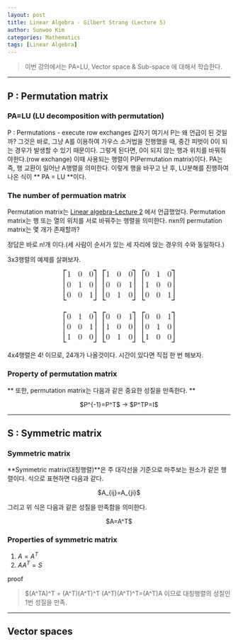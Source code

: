 ```yaml
---
layout: post
title: Linear Algebra - Gilbert Strang (Lecture 5)
author: Sunwoo Kim
categories: Mathematics
tags: [Linear Algebra]
---
```

>이번 강의에서는 PA=LU, Vector space & Sub-space
에 대해서 학습한다.

---
## P : Permutation matrix
### PA=LU (LU decomposition with permutation)
P : Permutations - execute row exchanges
갑자기 여기서 P는 왜 언급이 된 것일까? 그것은 바로,
그냥 A를 이용하여 가우스 소거법을 진행했을 때, 중간 피벗이
0이 되는 경우가 발생할 수 있기 때문이다.
그렇게 된다면, 0이 되지 않는 행과 위치를 바꿔줘야한다.(row exchange)
이때 사용되는 행렬이 P(Permutation matrix)이다.
PA는 즉, 행 교환이 일어난 A행렬을 의미한다. 이렇게 행을 바꾸고 난 후,
LU분해를 진행하여 나온 식이 ** PA = LU **이다.

### The number of permuation matrix
Permutation matrix는 [Linear algebra-Lecture 2](https://sunshower76.github.io/mathematics/2019/07/02/Linear-algebra-lecture2/)
에서 언급했었다.
Permutation matrix는 행 또는 열의 위치를 서로 바꿔주는 행렬을 의미한다.
nxn의 permutation matrix는 몇 개가 존재할까?

정답은 바로 n!개 이다.(세 사람이 순서가 있는 세 자리에 앉는 경우의 수와 동일하다.)

3x3행렬의 예제를 살펴보자.
<center><center><img src="/public/img/2019-07-04-linear algebra-lecture5/img1.gif" width="50%"></center></center>

4x4행렬은 4! 이므로, 24개가 나올것이다. 시간이 있다면 직접 한 번 해보자.

### Property of permutation matrix
** 또한, permutation matrix는 다음과 같은 중요한 성질을 만족한다. **
<center>$P^{-1}=P^T$ -> $P^TP=I$</center>

---
## S : Symmetric matrix
### Symmetric matrix
**Symmetric matrix(대칭행렬)**은 주 대각선을 기준으로 마주보는 원소가 같은 행렬이다.
식으로 표현하면 다음과 같다.
<center>$A_{ij}=A_{ji}$</center>

그리고 위 식은 다음과 같은 성질을 만족함을 의미한다.
<center>$A=A^T$</center>

### Properties of symmetric matrix
1. $A=A^T$
2. $AA^T = S$

proof

>$(A^TA)^T = (A^T)(A^T)^T
(A^T)(A^T)^T=(A^T)A
이므로 대칭행렬의 성질인 1번 성질을 만족.

---
## Vector spaces








